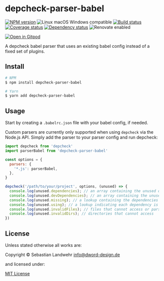 <!-- TITLE/ -->
# depcheck-parser-babel
<!-- /TITLE -->

<!-- BADGES/ -->
[![NPM version](https://img.shields.io/npm/v/depcheck-parser-babel.svg)](https://npmjs.org/package/depcheck-parser-babel)
![Linux macOS Windows compatible](https://img.shields.io/badge/os-linux%20%7C%C2%A0macos%20%7C%C2%A0windows-blue)
[![Build status](https://img.shields.io/github/workflow/status/dword-design/depcheck-parser-babel/build)](https://github.com/dword-design/depcheck-parser-babel/actions)
[![Coverage status](https://img.shields.io/coveralls/dword-design/depcheck-parser-babel)](https://coveralls.io/github/dword-design/depcheck-parser-babel)
[![Dependency status](https://img.shields.io/david/dword-design/depcheck-parser-babel)](https://david-dm.org/dword-design/depcheck-parser-babel)
![Renovate enabled](https://img.shields.io/badge/renovate-enabled-brightgreen)

[![Open in Gitpod](https://gitpod.io/button/open-in-gitpod.svg)](https://gitpod.io/#https://github.com/dword-design/depcheck-parser-babel)
<!-- /BADGES -->

<!-- DESCRIPTION/ -->
A depcheck babel parser that uses an existing babel config instead of a fixed set of plugins.
<!-- /DESCRIPTION -->

<!-- INSTALL/ -->
## Install

```bash
# NPM
$ npm install depcheck-parser-babel

# Yarn
$ yarn add depcheck-parser-babel
```
<!-- /INSTALL -->

## Usage

Start by creating a `.babelrc.json` file with your babel config, if needed.

Custom parsers are currently only supported when using `depcheck` via the Node.js API. Simply add the parser to your parser config and run depcheck:

```js
import depcheck from 'depcheck'
import parserBabel from 'depcheck-parser-babel'

const options = {
  parsers: {
    '*.js': parserBabel,
  },
}

depcheck('/path/to/your/project', options, (unused) => {
  console.log(unused.dependencies); // an array containing the unused dependencies
  console.log(unused.devDependencies); // an array containing the unused devDependencies
  console.log(unused.missing); // a lookup containing the dependencies missing in `package.json` and where they are used
  console.log(unused.using); // a lookup indicating each dependency is used by which files
  console.log(unused.invalidFiles); // files that cannot access or parse
  console.log(unused.invalidDirs); // directories that cannot access
})
```

<!-- LICENSE/ -->
## License

Unless stated otherwise all works are:

Copyright &copy; Sebastian Landwehr <info@dword-design.de>

and licensed under:

[MIT License](https://opensource.org/licenses/MIT)
<!-- /LICENSE -->
